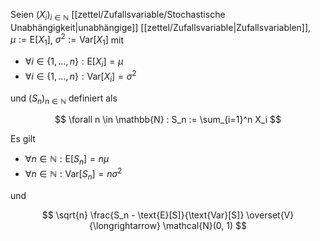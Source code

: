 Seien $(X_i)_{i \in \mathbb{N}}$ [[zettel/Zufallsvariable/Stochastische Unabhängigkeit|unabhängige]] [[zettel/Zufallsvariable|Zufallsvariablen]], $\mu := \text{E}[X_1]$, $\sigma^2 := \text{Var}[X_1]$ mit
- $\forall i \in \{ 1, \dots, n \} : \text{E}[X_i] = \mu$
- $\forall i \in \{ 1, \dots, n \} : \text{Var}[X_i] = \sigma^2$

und $(S_n)_{n \in \mathbb{N}}$ definiert als

$$
	\forall n \in \mathbb{N} : S_n := \sum_{i=1}^n X_i
$$

Es gilt
- $\forall n \in \mathbb{N} : \text{E}[S_n] = n\mu$
- $\forall n \in \mathbb{N} : \text{Var}[S_n] = n\sigma^2$

und

$$
	\sqrt{n} \frac{S_n - \text{E}[S]}{\text{Var}[S]} \overset{V}{\longrightarrow} \mathcal{N}(0, 1)
$$